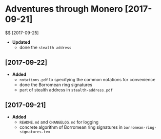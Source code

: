 # Adventures through Monero [2017-09-21]  

$$ [2017-09-25]  
+ **Updated**   
	- done the `stealth address`  

## [2017-09-22]  
+ **Added**  
	- `notations.pdf` to specifying the common notations for convenience  
	- done the Borromean ring signatures   
	- part of stealth address in `stealth-address.pdf`  

## [2017-09-21]  
+ **Added**  
	- `README.md` and `CHANGELOG.md` for logging   
	- concrete algorithm of Borromean ring signatures in `borromean-ring-signatures.tex`  
